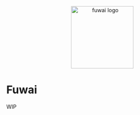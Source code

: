 <p align="center">
  <a href="https://github.com/DazornSama/fuwai">
    <img src="https://github.com/DazornSama/fuwai/assets/10536581/a21e7d0b-40fd-4fae-a170-8594edb6eb59" alt="fuwai logo" style="height:164px" />
  </a>
</p>

# Fuwai

WIP
